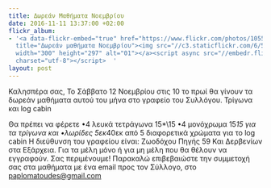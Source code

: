 ```yaml
---
title: Δωρεάν Μαθήματα Νοεμβρίου
date: 2016-11-11 13:37:00 +02:00
flickr_album:
- '<a data-flickr-embed="true" href="https://www.flickr.com/photos/10554902@N05/albums/72157676323670416"
  title="Δωρεάν μαθήματα Νοεμβρίου"><img src="//c3.staticflickr.com/6/5818/30797232562_2709384c04_m.jpg"
  width="300" height="297" alt="01"></a><script async src="//embedr.flickr.com/assets/client-code.js"
  charset="utf-8"></script>  '
layout: post
---
```


Καλησπέρα σας, 
Το Σάββατο 12 Νοεμβρίου στις 10 το πρωί θα γίνουν τα δωρεάν μαθήματα αυτού του μήνα στο γραφείο του Συλλόγου.
Τρίγωνα και log cabin

Θα πρέπει να φέρετε
•4 λευκά τετράγωνα 15\*\15
•4 μονόχρωμα 15*15 για τα τρίγωνα και
•λωρίδες 5εκ*40εκ από 5 διαφορετικά χρώματα για το log cabin
Η διεύθυνση του γραφείου είναι: Ζωοδόχου Πηγής 59 Και Δερβενίων στα Εξάρχεια.
Για τα μέλη μόνο ή για μη μέλη που θα θέλουν να εγγραφούν.
Σας περιμένουμε!
Παρακαλώ επιβεβαιώστε την συμμετοχή σας στα μαθήματα με ένα email προς τον Σύλλογο, στο paplomatoudes@gmail.com